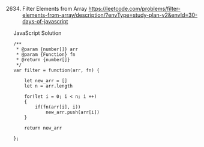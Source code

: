 2634. Filter Elements from Array
https://leetcode.com/problems/filter-elements-from-array/description/?envType=study-plan-v2&envId=30-days-of-javascript

JavaScript Solution
```
/**
 * @param {number[]} arr
 * @param {Function} fn
 * @return {number[]}
 */
var filter = function(arr, fn) {

    let new_arr = []
    let n = arr.length

    for(let i = 0; i < n; i ++)
    {
        if(fn(arr[i], i))
            new_arr.push(arr[i])
    }

    return new_arr
    
};
```
